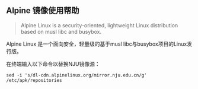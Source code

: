 
## Alpine 镜像使用帮助

> Alpine Linux is a security-oriented, lightweight Linux distribution based on musl libc and busybox.

Alpine Linux 是一个面向安全，轻量级的基于musl libc与busybox项目的Linux发行版。

在终端输入以下命令以替换NJU镜像源：
```
sed -i 's/dl-cdn.alpinelinux.org/mirror.nju.edu.cn/g' /etc/apk/repositories
```
